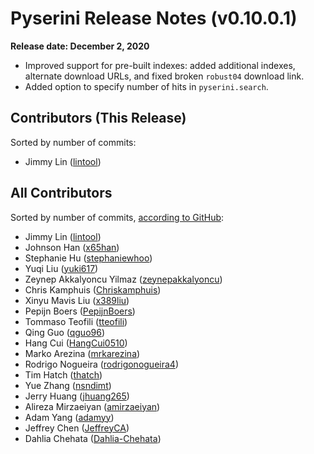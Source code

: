 # Pyserini Release Notes (v0.10.0.1)

**Release date: December 2, 2020**

+ Improved support for pre-built indexes: added additional indexes, alternate download URLs, and fixed broken `robust04` download link.
+ Added option to specify number of hits in `pyserini.search`.

## Contributors (This Release)

Sorted by number of commits:

+ Jimmy Lin ([lintool](https://github.com/lintool))

## All Contributors

Sorted by number of commits, [according to GitHub](https://github.com/castorini/pyserini/graphs/contributors):

+ Jimmy Lin ([lintool](https://github.com/lintool))
+ Johnson Han ([x65han](https://github.com/x65han))
+ Stephanie Hu ([stephaniewhoo](https://github.com/stephaniewhoo))
+ Yuqi Liu ([yuki617](https://github.com/yuki617))
+ Zeynep Akkalyoncu Yilmaz ([zeynepakkalyoncu](https://github.com/zeynepakkalyoncu))
+ Chris Kamphuis ([Chriskamphuis](https://github.com/Chriskamphuis))
+ Xinyu Mavis Liu ([x389liu](https://github.com/x389liu))
+ Pepijn Boers ([PepijnBoers](https://github.com/PepijnBoers))
+ Tommaso Teofili ([tteofili](https://github.com/tteofili))
+ Qing Guo ([qguo96](https://github.com/qguo96))
+ Hang Cui ([HangCui0510](https://github.com/HangCui0510))
+ Marko Arezina ([mrkarezina](https://github.com/mrkarezina))
+ Rodrigo Nogueira ([rodrigonogueira4](https://github.com/rodrigonogueira4))
+ Tim Hatch ([thatch](https://github.com/thatch))
+ Yue Zhang ([nsndimt](https://github.com/nsndimt))
+ Jerry Huang ([jhuang265](https://github.com/jhuang265))
+ Alireza Mirzaeiyan ([amirzaeiyan](https://github.com/amirzaeiyan))
+ Adam Yang ([adamyy](https://github.com/adamyy))
+ Jeffrey Chen ([JeffreyCA](https://github.com/JeffreyCA))
+ Dahlia Chehata ([Dahlia-Chehata](https://github.com/Dahlia-Chehata))

